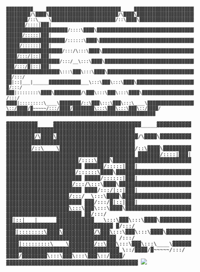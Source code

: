 ```
▓▓▓▓▓▓▓▓▓▓_____▓▓▓▓▓▓▓▓▓▓▓▓▓▓▓▓▓▓▓▓▓▓▓▓▓▓▓▓_____▓▓▓▓▓▓▓▓▓▓▓▓▓▓▓▓▓▓▓▓▓▓▓▓▓▓▓▓▓▓▓▓▓▓▓▓▓▓▓▓▓▓▓▓▓▓▓▓▓▓▓▓▓▓▓▓▓▓▓▓▓▓▓▓▓▓
▓▓▓▓▓▓▓▓▓/\▓▓▓▓\▓▓▓▓▓▓▓▓▓▓▓▓▓▓▓▓▓▓▓▓▓▓▓▓▓▓/\▓▓▓▓\▓▓▓▓▓▓▓▓▓▓▓▓▓▓▓▓▓▓▓▓▓▓▓▓▓▓▓▓▓▓▓▓▓▓▓▓▓▓▓▓▓▓▓▓▓▓▓▓▓▓▓▓▓▓▓▓▓▓▓▓▓▓▓▓▓
▓▓▓▓▓▓▓▓/::\____\▓▓▓▓▓▓▓▓▓▓▓▓▓▓▓▓▓▓▓▓▓▓▓▓/::\▓▓▓▓\▓▓▓▓▓▓▓▓▓▓▓▓▓▓▓▓▓▓▓▓▓▓▓▓▓▓▓▓▓▓▓▓▓▓▓▓▓▓▓▓▓▓▓▓▓▓▓▓▓▓▓▓▓▓▓▓▓▓▓▓▓▓▓▓
▓▓▓▓▓▓▓/::::|▓▓▓|▓▓▓▓▓▓▓▓▓▓▓▓▓▓▓▓▓▓▓▓▓▓▓/::::\▓▓▓▓\▓▓▓▓▓▓▓▓▓▓▓▓▓▓▓▓▓▓▓▓▓▓▓▓▓▓▓▓▓▓▓▓▓▓▓▓▓▓▓▓▓▓▓▓▓▓▓▓▓▓▓▓▓▓▓▓▓▓▓▓▓▓▓
▓▓▓▓▓▓/:::::|▓▓▓|▓▓▓▓▓▓▓▓▓▓▓▓▓▓▓▓▓▓▓▓▓▓/::::::\▓▓▓▓\▓▓▓▓▓▓▓▓▓▓▓▓▓▓▓▓▓▓▓▓▓▓▓▓▓▓▓▓▓▓▓▓▓▓▓▓▓▓▓▓▓▓▓▓▓▓▓▓▓▓▓▓▓▓▓▓▓▓▓▓▓▓
▓▓▓▓▓/::::::|▓▓▓|▓▓▓▓▓▓▓▓▓▓▓▓▓▓▓▓▓▓▓▓▓/:::/\:::\▓▓▓▓\▓▓▓▓▓▓▓▓▓▓▓▓▓▓▓▓▓▓▓▓▓▓▓▓▓▓▓▓▓▓▓▓▓▓▓▓▓▓▓▓▓▓▓▓▓▓▓▓▓▓▓▓▓▓▓▓▓▓▓▓▓
▓▓▓▓/:::/|::|▓▓▓|▓▓▓▓▓▓▓▓▓▓▓▓▓▓▓▓▓▓▓▓/:::/__\:::\▓▓▓▓\▓▓▓▓▓▓▓▓▓▓▓▓▓▓▓▓▓▓▓▓▓▓▓▓▓▓▓▓▓▓▓▓▓▓▓▓▓▓▓▓▓▓▓▓▓▓▓▓▓▓▓▓▓▓▓▓▓▓▓▓
▓▓▓/:::/▓|::|▓▓▓|▓▓▓▓▓▓▓▓▓▓▓▓▓▓▓▓▓▓▓▓\:::\▓▓▓\:::\▓▓▓▓\▓▓▓▓▓▓▓▓▓▓▓▓▓▓▓▓▓▓▓▓▓▓▓▓▓▓▓▓▓▓▓▓▓▓▓▓▓▓▓▓▓▓▓▓▓▓▓▓▓▓▓▓▓▓▓▓▓▓▓
▓▓/:::/▓▓|::|___|______▓▓▓▓▓▓▓▓▓▓▓▓___\:::\▓▓▓\:::\▓▓▓▓\▓▓▓▓▓▓▓▓▓▓▓▓▓▓▓▓▓▓▓▓▓▓▓▓▓▓▓▓▓▓▓▓▓▓▓▓▓▓▓▓▓▓▓▓▓▓▓▓▓▓▓▓▓▓▓▓▓▓
▓/:::/▓▓▓|::::::::\▓▓▓▓\▓▓▓▓▓▓▓▓▓▓/\▓▓▓\:::\▓▓▓\:::\▓▓▓▓\▓▓▓▓▓▓▓▓▓▓▓▓▓▓▓▓▓▓▓▓▓▓▓▓▓▓▓▓▓▓▓▓▓▓▓▓▓▓▓▓▓▓▓▓▓▓▓▓▓▓▓▓▓▓▓▓▓
/:::/▓▓▓▓|:::::::::\____\▓▓▓▓▓▓▓▓/::\▓▓▓\:::\▓▓▓\:::\____\▓▓▓▓▓▓▓▓▓▓▓▓▓▓▓▓▓▓▓▓▓▓▓▓▓▓▓▓▓▓▓▓▓▓▓▓▓▓▓▓▓▓▓▓▓▓▓▓▓▓▓▓▓▓▓▓
\::/▓▓▓▓/▓~~~~~/:::/▓▓▓▓/▓▓▓▓▓▓▓▓\:::\▓▓▓\:::\▓▓▓\::/▓▓▓▓/▓▓▓▓▓▓▓▓▓▓▓▓▓▓▓▓▓▓▓▓▓▓▓▓▓▓▓▓▓▓▓▓▓▓▓▓▓▓▓▓▓▓▓▓▓▓▓▓▓▓▓▓▓▓▓▓
```

<samp>
▓▓▓▓▓▓▓▓▓▓_____▓▓▓▓▓▓▓▓▓▓▓▓▓▓▓▓▓▓▓▓▓▓▓▓▓▓▓▓_____▓▓▓▓▓▓▓▓▓▓▓▓▓▓▓▓▓▓▓▓▓▓▓▓▓▓▓▓▓▓▓▓▓▓▓▓▓▓▓▓▓▓▓▓▓▓▓▓▓▓▓▓
▓▓▓▓▓▓▓▓▓/\▓▓▓▓\▓▓▓▓▓▓▓▓▓▓▓▓▓▓▓▓▓▓▓▓▓▓▓▓▓▓/\▓▓▓▓\▓▓▓▓▓▓▓▓▓▓▓▓▓▓▓▓▓▓▓▓▓▓▓▓▓▓▓▓▓▓▓▓▓▓▓▓▓▓▓▓▓▓▓▓▓▓▓▓▓▓▓
▓▓▓▓▓▓▓▓/::\____\▓▓▓▓▓▓▓▓▓▓▓▓▓▓▓▓▓▓▓▓▓▓▓▓/::\▓▓▓▓\▓▓▓▓▓▓▓▓▓▓▓▓▓▓▓▓▓▓▓▓▓▓▓▓▓▓▓▓▓▓▓▓▓▓▓▓▓▓▓▓▓▓▓▓▓▓▓▓▓▓
▓▓▓▓▓▓▓/::::|▓▓▓|▓▓▓▓▓▓▓▓▓▓▓▓▓▓▓▓▓▓▓▓▓▓▓/::::\▓▓▓▓\▓▓▓▓▓▓▓▓▓▓▓▓▓▓▓▓▓▓▓▓▓▓▓▓▓▓▓▓▓▓▓▓▓▓▓▓▓▓▓▓▓▓▓▓▓▓▓▓▓
▓▓▓▓▓▓/:::::|▓▓▓|▓▓▓▓▓▓▓▓▓▓▓▓▓▓▓▓▓▓▓▓▓▓/::::::\▓▓▓▓\▓▓▓▓▓▓▓▓▓▓▓▓▓▓▓▓▓▓▓▓▓▓▓▓▓▓▓▓▓▓▓▓▓▓▓▓▓▓▓▓▓▓▓▓▓▓▓▓
▓▓▓▓▓/::::::|▓▓▓|▓▓▓▓▓▓▓▓▓▓▓▓▓▓▓▓▓▓▓▓▓/:::/\:::\▓▓▓▓\▓▓▓▓▓▓▓▓▓▓▓▓▓▓▓▓▓▓▓▓▓▓▓▓▓▓▓▓▓▓▓▓▓▓▓▓▓▓▓▓▓▓▓▓▓▓▓
▓▓▓▓/:::/|::|▓▓▓|▓▓▓▓▓▓▓▓▓▓▓▓▓▓▓▓▓▓▓▓/:::/__\:::\▓▓▓▓\▓▓▓▓▓▓▓▓▓▓▓▓▓▓▓▓▓▓▓▓▓▓▓▓▓▓▓▓▓▓▓▓▓▓▓▓▓▓▓▓▓▓▓▓▓▓
▓▓▓/:::/▓|::|▓▓▓|▓▓▓▓▓▓▓▓▓▓▓▓▓▓▓▓▓▓▓▓\:::\▓▓▓\:::\▓▓▓▓\▓▓▓▓▓▓▓▓▓▓▓▓▓▓▓▓▓▓▓▓▓▓▓▓▓▓▓▓▓▓▓▓▓▓▓▓▓▓▓▓▓▓▓▓▓
▓▓/:::/▓▓|::|___|______▓▓▓▓▓▓▓▓▓▓▓▓___\:::\▓▓▓\:::\▓▓▓▓\▓▓▓▓▓▓▓▓▓▓▓▓▓▓▓▓▓▓▓▓▓▓▓▓▓▓▓▓▓▓▓▓▓▓▓▓▓▓▓▓▓▓▓▓
▓/:::/▓▓▓|::::::::\▓▓▓▓\▓▓▓▓▓▓▓▓▓▓/\▓▓▓\:::\▓▓▓\:::\▓▓▓▓\▓▓▓▓▓▓▓▓▓▓▓▓▓▓▓▓▓▓▓▓▓▓▓▓▓▓▓▓▓▓▓▓▓▓▓▓▓▓▓▓▓▓▓
/:::/▓▓▓▓|:::::::::\____\▓▓▓▓▓▓▓▓/::\▓▓▓\:::\▓▓▓\:::\____\▓▓▓▓▓▓▓▓▓▓▓▓▓▓▓▓▓▓▓▓▓▓▓▓▓▓▓▓▓▓▓▓▓▓▓▓▓▓▓▓▓▓
\::/▓▓▓▓/▓~~~~~/:::/▓▓▓▓/▓▓▓▓▓▓▓▓\:::\▓▓▓\:::\▓▓▓\::/▓▓▓▓/▓▓▓▓▓▓▓▓▓▓▓▓▓▓▓▓▓▓▓▓▓▓▓▓▓▓▓▓▓▓▓▓▓▓▓▓▓▓▓▓▓▓
<img src="https://user-images.githubusercontent.com/277401/87068141-26264280-c1e3-11ea-8849-b196311c015a.png" />
</samp>
